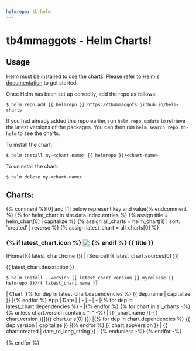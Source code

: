 ```yaml
---
helmrepo: tb-helm
---
```

# tb4mmaggots - Helm Charts!
## Usage

[Helm](https://helm.sh) must be installed to use the charts.  Please refer to
Helm's [documentation](https://helm.sh/docs) to get started.

Once Helm has been set up correctly, add the repo as follows:

    $ helm repo add {{ helmrepo }} https://tb4mmaggots.github.io/helm-charts

If you had already added this repo earlier, run `helm repo update` to retrieve
the latest versions of the packages.  You can then run `helm search repo
tb-helm` to see the charts.

To install the <chart-name> chart:

    $ helm install my-<chart-name> {{ helmrepo }}/<chart-name>

To uninstall the chart:

    $ helm delete my-<chart-name>

## Charts:
{% comment %}[0] and [1] below represent key and value{% endcomment %}
{% for helm_chart in site.data.index.entries %}
{% assign title = helm_chart[0] | capitalize %}
{% assign all_charts = helm_chart[1] | sort: 'created' | reverse %}
{% assign latest_chart = all_charts[0] %}

<h3>
  {% if latest_chart.icon %}
  <img src="{{ latest_chart.icon }}" style="height:1.2em;vertical-align: text-top;" />
  {% endif %}
  {{ title }}
</h3>

[Home]({{ latest_chart.home }}) \| [Source]({{ latest_chart.sources[0] }})

{{ latest_chart.description }}

```console
$ helm install --version {{ latest_chart.version }} myrelease {{ helmrepo }}/{{ latest_chart.name }}
```

| Chart |{% for dep in latest_chart.dependencies %} {{ dep.name | capitalize }} |{% endfor %} App | Date |
| - | - | - |{% for dep in latest_chart.dependencies %} - |{% endfor %}
{% for chart in all_charts -%}
{% unless chart.version contains "-" -%}
| [{{ chart.name }}-{{ chart.version }}]({{ chart.urls[0] }}) |{% for dep in chart.dependencies %} {{ dep.version | capitalize }} |{% endfor %} {{ chart.appVersion }} | {{ chart.created | date_to_long_string }} |
{% endunless -%}
{% endfor -%}

{% endfor %}
